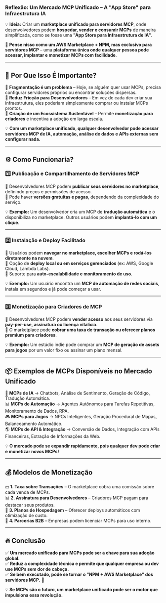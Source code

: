 ### **Reflexão: Um Mercado MCP Unificado – A "App Store" para Infraestrutura IA**  

💡 **Ideia:** Criar um **marketplace unificado para servidores MCP**, onde desenvolvedores podem **hospedar, vender e consumir MCPs** de maneira simplificada, como se fosse uma **"App Store para Infraestrutura de IA"**.  

🔹 **Pense nisso como um AWS Marketplace + NPM, mas exclusivo para servidores MCP** – uma **plataforma única onde qualquer pessoa pode acessar, implantar e monetizar MCPs com facilidade**.  

---

## **🔹 Por Que Isso É Importante?**  
📌 **Fragmentação é um problema** – Hoje, se alguém quer usar MCPs, precisa configurar servidores próprios ou encontrar soluções dispersas.  
📌 **Reduz Fricção para Desenvolvedores** – Em vez de cada dev criar sua infraestrutura, eles poderiam simplesmente comprar ou instalar MCPs prontos.  
📌 **Criação de um Ecossistema Sustentável** – Permite **monetização para criadores** e incentiva a adoção em larga escala.  

💡 **Com um marketplace unificado, qualquer desenvolvedor pode acessar servidores MCP de IA, automação, análise de dados e APIs externas sem configurar nada.**  

---

## **⚙️ Como Funcionaria?**  
### **1️⃣ Publicação e Compartilhamento de Servidores MCP**  
📌 Desenvolvedores MCP podem **publicar seus servidores no marketplace**, definindo preços e permissões de acesso.  
📌 Pode haver **versões gratuitas e pagas**, dependendo da complexidade do serviço.  

💡 **Exemplo:** Um desenvolvedor cria um MCP de **tradução automática** e o disponibiliza no marketplace. Outros usuários podem **implantá-lo com um clique**.  

---

### **2️⃣ Instalação e Deploy Facilitado**  
📌 Usuários podem **navegar no marketplace, escolher MCPs e rodá-los diretamente na nuvem**.  
📌 Opção de **deploy local ou em serviços gerenciados** (ex: AWS, Google Cloud, Lambda Labs).  
📌 Suporte para **auto-escalabilidade e monitoramento de uso**.  

💡 **Exemplo:** Um usuário encontra um **MCP de automação de redes sociais**, instala em segundos e já pode começar a usar.  

---

### **3️⃣ Monetização para Criadores de MCP**  
📌 Desenvolvedores MCP podem **vender acesso** aos seus servidores via **pay-per-use, assinatura ou licença vitalícia**.  
📌 O marketplace pode **cobrar uma taxa de transação ou oferecer planos premium para criadores**.  

💡 **Exemplo:** Um estúdio indie pode comprar um **MCP de geração de assets para jogos** por um valor fixo ou assinar um plano mensal.  

---

## **📦 Exemplos de MCPs Disponíveis no Mercado Unificado**
🧠 **MCPs de IA** → Chatbots, Análise de Sentimento, Geração de Código, Tradução Automática.  
📊 **MCPs de Automação** → Agentes Autônomos para Tarefas Repetitivas, Monitoramento de Dados, RPA.  
🎮 **MCPs para Jogos** → NPCs Inteligentes, Geração Procedural de Mapas, Balanceamento Automático.  
🌎 **MCPs de API & Integração** → Conversão de Dados, Integração com APIs Financeiras, Extração de Informações da Web.  

💡 **O mercado pode se expandir rapidamente, pois qualquer dev pode criar e monetizar novos MCPs!**  

---

## **💰 Modelos de Monetização**
💵 **1. Taxa sobre Transações** – O marketplace cobra uma comissão sobre cada venda de MCPs.  
📊 **2. Assinatura para Desenvolvedores** – Criadores MCP pagam para destacar seus produtos.  
🎯 **3. Planos de Hospedagem** – Oferecer deploys automáticos com otimização de custo.  
🏢 **4. Parcerias B2B** – Empresas podem licenciar MCPs para uso interno.  

---

## **🔥 Conclusão**
✅ **Um mercado unificado para MCPs pode ser a chave para sua adoção global.**  
✅ **Reduz a complexidade técnica e permite que qualquer empresa ou dev use MCPs sem dor de cabeça.**  
✅ **Se bem executado, pode se tornar o "NPM + AWS Marketplace" dos servidores MCP.** 🚀  

💡 **Se MCPs são o futuro, um marketplace unificado pode ser o motor que impulsiona essa revolução.**
